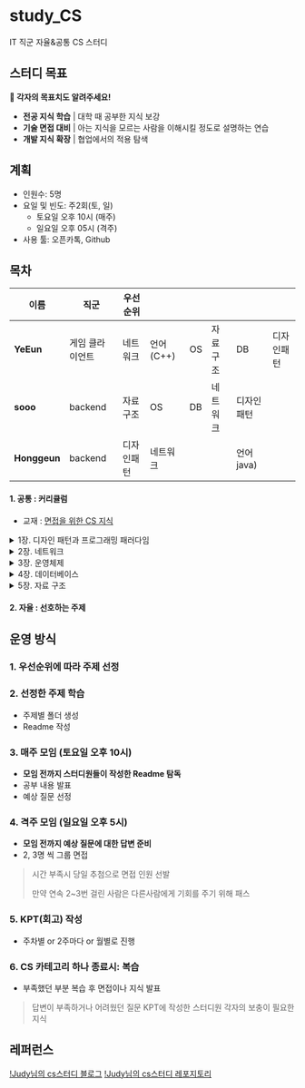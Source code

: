 # study_CS
IT 직군 자율&공통 CS 스터디


## 스터디 목표

**📢 각자의 목표치도 알려주세요!**

- **전공 지식 학습**  |  대학 때 공부한 지식 보강
- **기술 면접 대비**  |  아는 지식을 모르는 사람을 이해시킬 정도로 설명하는 연습
- **개발 지식 확장**  |  협업에서의 적용 탐색


## 계획
- 인원수: 5명
- 요일 및 빈도: 주2회(토, 일)
  - 토요일 오후 10시 (매주)
  - 일요일 오후 05시 (격주)
- 사용 툴: 오픈카톡, Github

  
## 목차

|이름|직군|우선순위||||||
|--|--|--|--|--|--|--|--|
|**YeEun**|게임 클라이언트|네트워크|언어(C++)|OS|자료구조|DB|디자인패턴|
|**sooo**|backend|자료구조|OS|DB|네트워크|디자인패턴||
|**Honggeun**|backend|디자인패턴|네트워크|||언어java)||


#### 1. 공통 : 커리큘럼
- 교재 : [면접을 위한 CS 지식](https://www.yes24.com/Product/Goods/108887922)

<details>
    <summary>1장. 디자인 패턴과 프로그래밍 패러다임</summary>

1.1 디자인 패턴

__1.1.1 싱글톤 패턴

__1.1.2 팩토리 패턴

__1.1.3 전략 패턴

__1.1.4 옵저버 패턴

__1.1.5 프록시 패턴과 프록시 서버

__1.1.6 이터레이터 패턴

__1.1.7 노출모듈 패턴

__1.1.8 MVC 패턴

__1.1.9 MVP 패턴

__1.1.10 MVVM 패턴

1.2 프로그래밍 패러다임

__1.2.1 선언형과 함수형 프로그래밍

__1.2.2 객체지향 프로그래밍

__1.2.3 절차형 프로그래밍

__1.2.4 패러다임의 혼합

예상 질문

</details>


<details>
    <summary>2장. 네트워크</summary>

2.1 네트워크의 기초

__2.1.1 처리량과 지연 시간

__2.1.2 네트워크 토폴로지와 병목 현상

__2.1.3 네트워크 분류

__2.1.4 네트워크 성능 분석 명령어

__2.1.5 네트워크 프로토콜 표준화

2.2 TCP/IP 4계층 모델

__2.2.1 계층 구조

__2.2.2 PDU

2.3 네트워크 기기

__2.3.1 네트워크 기기의 처리 범위

__2.3.2 애플리케이션 계층을 처리하는 기기

__2.3.3 인터넷 계층을 처리하는 기기

__2.3.4 데이터 링크 계층을 처리하는 기기

__2.3.5 물리 계층을 처리하는 기기

2.4 IP 주소

__2.4.1 ARP

__2.4.2 홉바이홉 통신

__2.4.3 IP 주소 체계

__2.4.4 IP 주소를 이용한 위치 정보

2.5 HTTP

__2.5.1 HTTP/1.0

__2.5.2 HTTP/1.1

__2.5.3 HTTP/2

__2.5.4 HTTPS

__2.5.5 HTTP/3

예상 질문

</details>

<details>
    <summary>3장. 운영체제</summary>

3.1 운영체제와 컴퓨터

__3.1.1 운영체제의 역할과 구조

__3.1.2 컴퓨터의 요소

3.2 메모리

__3.2.1 메모리 계층

__3.2.2 메모리 관리

3.3 프로세스와 스레드

__3.3.1 프로세스와 컴파일 과정

__3.3.2 프로세스의 상태

__3.3.3 프로세스의 메모리 구조

__3.3.4 PCB

__3.3.5 멀티프로세싱

__3.3.6 스레드와 멀티스레딩

__3.3.7 공유 자원과 임계 영역

__3.3.8 교착 상태

3.4 CPU 스케줄링 알고리즘

__3.4.1 비선점형 방식

__3.4.2 선점형 방식

예상 질문

</details>

<details>
    <summary>4장. 데이터베이스</summary>
  
4.1 데이터베이스의 기본

__4.1.1 엔터티

__4.1.2 릴레이션

__4.1.3 속성

__4.1.4 도메인

__4.1.5 필드와 레코드

__4.1.6 관계

__4.1.7 키

4.2 ERD와 정규화 과정

__4.2.1 ERD의 중요성

__4.2.2 예제로 배우는 ERD

__4.2.3 정규화 과정

4.3 트랜잭션과 무결성

__4.3.1 트랜잭션

__4.3.2 무결성

__4.4 데이터베이스의 종류

__4.4.1 관계형 데이터베이스

__4.4.2 NoSQL 데이터베이스

4.5 인덱스

__4.5.1 인덱스의 필요성

__4.5.2 B-트리

__4.5.3 인덱스 만드는 방법

__4.5.4 인덱스 최적화 기법

4.6 조인의 종류

__4.6.1 내부 조인

__4.6.2 왼쪽 조인

__4.6.3 오른쪽 조인

__4.6.4 합집합 조인

4.7 조인의 원리

__4.7.1 중첩 루프 조인

__4.7.2 정렬 병합 조인

__4.7.3 해시 조인

예상 질문

</details>

<details>
    <summary>5장. 자료 구조</summary>

5.1 복잡도

__5.1.1 시간 복잡도

__5.1.2 공간 복잡도

__5.1.3 자료 구조에서의 시간 복잡도

5.2 선형 자료 구조

__5.2.1 연결 리스트

__5.2.2 배열

__5.2.3 벡터

__5.2.4 스택

__5.2.5 큐

5.3 비선형 자료 구조

__5.3.1 그래프

__5.3.2 트리

__5.3.3 힙

__5.3.4 우선순위 큐

__5.3.5 맵

__5.3.6 셋

__5.3.7 해시 테이블

</details>

#### 2. 자율 : 선호하는 주제

## 운영 방식
### 1. 우선순위에 따라 주제 선정
### 2. 선정한 주제 학습
- 주제별 폴더 생성
- Readme 작성
### 3. 매주 모임 (토요일 오후 10시)
- **모임 전까지 스터디원들이 작성한 Readme 탐독**
- 공부 내용 발표
- 예상 질문 선정
### 4. 격주 모임 (일요일 오후 5시)
- **모임 전까지 예상 질문에 대한 답변 준비**
- 2, 3명 씩 그룹 면접
> 시간 부족시 당일 추첨으로 면접 인원 선발
> 
> 만약 연속 2~3번 걸린 사람은 다른사람에게 기회를 주기 위해 패스
### 5. KPT(회고) 작성
- 주차별 or 2주마다 or 월별로 진행
### 6. CS 카테고리 하나 종료시: 복습
- 부족했던 부분 복습 후 면접이나 지식 발표 
> 답변이 부족하거나 어려웠던 질문
> KPT에 작성한 스터디원 각자의 보충이 필요한 지식

## 레퍼런스
[!Judy님의 cs스터디 블로그](https://hello-judy-world.tistory.com/194)
[!Judy님의 cs스터디 레포지토리](https://github.com/devSquad-study/2023-CS-Study)
